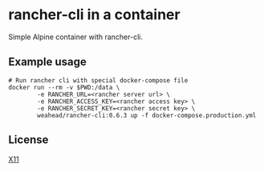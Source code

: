 # rancher-cli in a container

Simple Alpine container with rancher-cli.


## Example usage

```
# Run rancher cli with special docker-compose file
docker run --rm -v $PWD:/data \
        -e RANCHER_URL=<rancher server url> \
        -e RANCHER_ACCESS_KEY=<rancher access key> \
        -e RANCHER_SECRET_KEY=<rancher secret key> \
        weahead/rancher-cli:0.6.3 up -f docker-compose.production.yml

```


## License

[X11](LICENSE)
